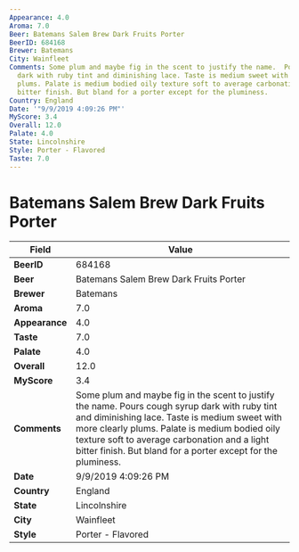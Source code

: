 ```yaml
---
Appearance: 4.0
Aroma: 7.0
Beer: Batemans Salem Brew Dark Fruits Porter
BeerID: 684168
Brewer: Batemans
City: Wainfleet
Comments: Some plum and maybe fig in the scent to justify the name.  Pours cough syrup
  dark with ruby tint and diminishing lace. Taste is medium sweet with more clearly
  plums. Palate is medium bodied oily texture soft to average carbonation and a light
  bitter finish. But bland for a porter except for the pluminess.
Country: England
Date: '"9/9/2019 4:09:26 PM"'
MyScore: 3.4
Overall: 12.0
Palate: 4.0
State: Lincolnshire
Style: Porter - Flavored
Taste: 7.0
---
```


# Batemans Salem Brew Dark Fruits Porter

| Field         | Value |
|---------------|-------|
| **BeerID** | 684168 |
| **Beer** | Batemans Salem Brew Dark Fruits Porter |
| **Brewer** | Batemans |
| **Aroma** | 7.0 |
| **Appearance** | 4.0 |
| **Taste** | 7.0 |
| **Palate** | 4.0 |
| **Overall** | 12.0 |
| **MyScore** | 3.4 |
| **Comments** | Some plum and maybe fig in the scent to justify the name.  Pours cough syrup dark with ruby tint and diminishing lace. Taste is medium sweet with more clearly plums. Palate is medium bodied oily texture soft to average carbonation and a light bitter finish. But bland for a porter except for the pluminess. |
| **Date** | 9/9/2019 4:09:26 PM |
| **Country** | England |
| **State** | Lincolnshire |
| **City** | Wainfleet |
| **Style** | Porter - Flavored |
